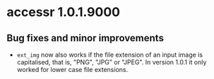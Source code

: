 # accessr 1.0.1.9000

## Bug fixes and minor improvements

* `ext_img` now also works if the file extension of an input image is capitalised, that is, "PNG", "JPG" or "JPEG". In version 1.0.1 it only worked for lower case file extensions.


